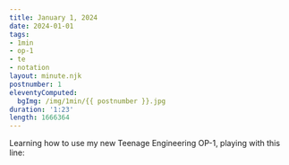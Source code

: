 ```yaml
---
title: January 1, 2024
date: 2024-01-01
tags:
- 1min
- op-1
- te
- notation
layout: minute.njk
postnumber: 1
eleventyComputed:
  bgImg: /img/1min/{{ postnumber }}.jpg
duration: '1:23'
length: 1666364
---
```

Learning how to use my new Teenage Engineering OP-1, playing with this line:





